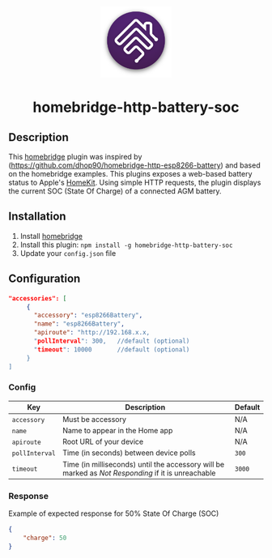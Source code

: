 <p align="center">
  <a href="https://github.com/homebridge/homebridge"><img src="https://raw.githubusercontent.com/homebridge/branding/master/logos/homebridge-color-round-stylized.png" height="140"></a>
</p>

<span align="center">

# homebridge-http-battery-soc

</span>

## Description

This [homebridge](https://github.com/homebridge/homebridge) plugin was inspired by (https://github.com/dhop90/homebridge-http-esp8266-battery) and based on the homebridge examples. This plugins exposes a web-based battery status to Apple's [HomeKit](http://www.apple.com/ios/home/). Using simple HTTP requests, the plugin displays the current SOC (State Of Charge) of a connected AGM battery.

## Installation

1. Install [homebridge](https://github.com/homebridge/homebridge#installation)
2. Install this plugin: `npm install -g homebridge-http-battery-soc`
3. Update your `config.json` file

## Configuration

```json
"accessories": [
     {
       "accessory": "esp8266Battery",
       "name": "esp8266Battery",
       "apiroute": "http://192.168.x.x,
       "pollInterval": 300,   //default (optional)
       "timeout": 10000       //default (optional)
     }
]
```

### Config

| Key | Description | Default |
| --- | --- | --- |
| `accessory` | Must be accessory | N/A |
| `name` | Name to appear in the Home app | N/A |
| `apiroute` | Root URL of your device | N/A |
| `pollInterval` | Time (in seconds) between device polls | `300` |
| `timeout` | Time (in milliseconds) until the accessory will be marked as _Not Responding_ if it is unreachable | `3000` |

### Response

Example of expected response for 50% State Of Charge (SOC)

```json
{
    "charge": 50
}
```

